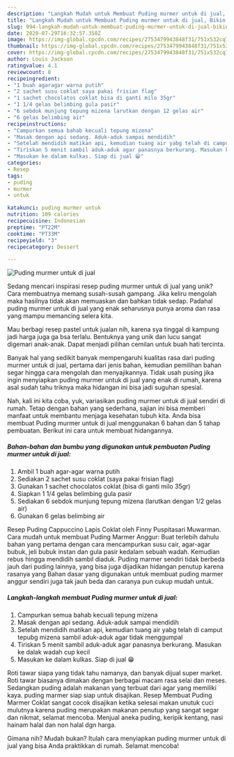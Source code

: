 ```yaml
---
description: "Langkah Mudah untuk Membuat Puding murmer untuk di jual, Bikin Ngiler"
title: "Langkah Mudah untuk Membuat Puding murmer untuk di jual, Bikin Ngiler"
slug: 994-langkah-mudah-untuk-membuat-puding-murmer-untuk-di-jual-bikin-ngiler
date: 2020-07-29T16:32:57.358Z
image: https://img-global.cpcdn.com/recipes/2753479943848f31/751x532cq70/puding-murmer-untuk-di-jual-foto-resep-utama.jpg
thumbnail: https://img-global.cpcdn.com/recipes/2753479943848f31/751x532cq70/puding-murmer-untuk-di-jual-foto-resep-utama.jpg
cover: https://img-global.cpcdn.com/recipes/2753479943848f31/751x532cq70/puding-murmer-untuk-di-jual-foto-resep-utama.jpg
author: Louis Jackson
ratingvalue: 4.1
reviewcount: 8
recipeingredient:
- "1 buah agaragar warna putih"
- "2 sachet susu coklat saya pakai frisian flag"
- "1 sachet chocolatos coklat bisa di ganti milo 35gr"
- "1 1/4 gelas belimbing gula pasir"
- "6 sebdok munjung tepung mizena larutkan dengan 12 gelas air"
- "6 gelas belimbing air"
recipeinstructions:
- "Campurkan semua bahab kecuali tepung mizena"
- "Masak dengan api sedang. Aduk-aduk sampai mendidih"
- "Setelah mendidih matikan api, kemudian tuang air yabg telah di camput tepubg mizena sambil aduk-aduk agar tidak menggumpal"
- "Tiriskan 5 menit sambil aduk-aduk agar panasnya berkurang. Masukan ke dalak wadah cup kecil"
- "Masukan ke dalam kulkas. Siap di jual 😁"
categories:
- Resep
tags:
- puding
- murmer
- untuk

katakunci: puding murmer untuk 
nutrition: 109 calories
recipecuisine: Indonesian
preptime: "PT22M"
cooktime: "PT33M"
recipeyield: "3"
recipecategory: Dessert

---
```



![Puding murmer untuk di jual](https://img-global.cpcdn.com/recipes/2753479943848f31/751x532cq70/puding-murmer-untuk-di-jual-foto-resep-utama.jpg)

Sedang mencari inspirasi resep puding murmer untuk di jual yang unik? Cara membuatnya memang susah-susah gampang. Jika keliru mengolah maka hasilnya tidak akan memuaskan dan bahkan tidak sedap. Padahal puding murmer untuk di jual yang enak seharusnya punya aroma dan rasa yang mampu memancing selera kita.

Mau berbagi resep pastel untuk jualan nih, karena sya tinggal di kampung jadi harga juga ga bsa terlalu. Bentuknya yang unik dan lucu sangat digemari anak-anak. Dapat menjadi pilihan cemilan untuk buah hati tercinta.

Banyak hal yang sedikit banyak mempengaruhi kualitas rasa dari puding murmer untuk di jual, pertama dari jenis bahan, kemudian pemilihan bahan segar hingga cara mengolah dan menyajikannya. Tidak usah pusing jika ingin menyiapkan puding murmer untuk di jual yang enak di rumah, karena asal sudah tahu triknya maka hidangan ini bisa jadi suguhan spesial.


Nah, kali ini kita coba, yuk, variasikan puding murmer untuk di jual sendiri di rumah. Tetap dengan bahan yang sederhana, sajian ini bisa memberi manfaat untuk membantu menjaga kesehatan tubuh kita. Anda bisa membuat Puding murmer untuk di jual menggunakan 6 bahan dan 5 tahap pembuatan. Berikut ini cara untuk membuat hidangannya.

<!--inarticleads1-->

##### Bahan-bahan dan bumbu yang digunakan untuk pembuatan Puding murmer untuk di jual:

1. Ambil 1 buah agar-agar warna putih
1. Sediakan 2 sachet susu coklat (saya pakai frisian flag)
1. Gunakan 1 sachet chocolatos coklat (bisa di ganti milo 35gr)
1. Siapkan 1 1/4 gelas belimbing gula pasir
1. Sediakan 6 sebdok munjung tepung mizena (larutkan dengan 1/2 gelas air)
1. Gunakan 6 gelas belimbing air


Resep Puding Cappuccino Lapis Coklat oleh Finny Puspitasari Muwarman. Cara mudah untuk membuat Puding Marmer Anggur: Buat terlebih dahulu bahan yang pertama dengan cara mencampurkan susu cair, agar-agar bubuk, jeli bubuk instan dan gula pasir kedalam sebuah wadah. Kemudian rebus hingga mendidih sambil diaduk. Puding marmer sendiri tidak berbeda jauh dari puding lainnya, yang bisa juga dijadikan hidangan penutup karena rasanya yang Bahan dasar yang digunakan untuk membuat puding marmer anggur sendiri juga tak jauh beda dan caranya pun cukup mudah untuk. 

<!--inarticleads2-->

##### Langkah-langkah membuat Puding murmer untuk di jual:

1. Campurkan semua bahab kecuali tepung mizena
1. Masak dengan api sedang. Aduk-aduk sampai mendidih
1. Setelah mendidih matikan api, kemudian tuang air yabg telah di camput tepubg mizena sambil aduk-aduk agar tidak menggumpal
1. Tiriskan 5 menit sambil aduk-aduk agar panasnya berkurang. Masukan ke dalak wadah cup kecil
1. Masukan ke dalam kulkas. Siap di jual 😁


Roti tawar siapa yang tidak tahu namanya, dan banyak dijual super market. Roti tawar biasanya dimakan dengan berbagai macam rasa selai dan meses. Sedangkan puding adalah makanan yang terbuat dari agar yang memiliki kaya. puding marmer siap siap untuk disajikan. Resep Membuat Puding Marmer Coklat sangat cocok disajikan ketika selesai makan unutuk cuci mulutnya karena puding merupakan makanan penutup yang sangat segar dan nikmat, selamat mencoba. Menjual aneka puding, keripik kentang, nasi hainam halal dan non halal dgn harga. 

Gimana nih? Mudah bukan? Itulah cara menyiapkan puding murmer untuk di jual yang bisa Anda praktikkan di rumah. Selamat mencoba!
